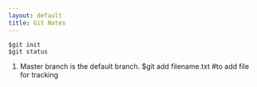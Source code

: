 ```yaml
---
layout: default
title: Git Notes
---
```

    $git init
    $git status

1. Master branch is the default branch.
    $git add filename.txt   #to add file for tracking
